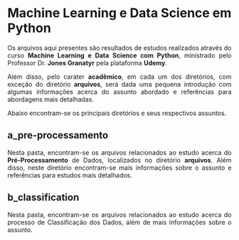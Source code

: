 <h1>Machine Learning e Data Science em Python</h1>
<p align="justify">Os arquivos aqui presentes são resultados de estudos realizados através do curso <strong>Machine Learning e Data Science com Python</strong>, ministrado pelo Professor Dr. <strong>Jones Granatyr</strong> pela plataforma <strong>Udemy</strong>.</p>
<p align="justify">Além disso, pelo carater <strong>acadêmico</strong>, em cada um dos diretórios, com exceção do diretório <strong>arquivos</strong>, será dada uma pequena introdução com algumas informações acerca do assunto abordado e referências para abordagens mais detalhadas.</p>
<p align="justify">Abaixo encontram-se os principais diretórios e seus respectivos assuntos.</p>

<h2>a_pre-processamento</h2>
<p align="justify">Nesta pasta, encontram-se os arquivos relacionados ao estudo acerca do <strong>Pré-Processamento</strong> de Dados, localizados no diretório <strong>arquivos</strong>. Além disso, neste diretório encontram-se mais informações sobre o assunto e referências para estudos mais detalhados.</p>

<h2>b_classification</h2>
<p align="justify">Nesta pasta, encontram-se os arquivos relacionados ao estudo acerca do processo de Classificação dos Dados, além de mais informações sobre o assunto.</p>
